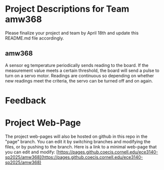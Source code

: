 # Project Descriptions for Team amw368

Please finalize your project and team by April 18th and update this README.md file accordingly.

## amw368
A sensor eg temperature periodically sends reading to the board. If the measurement value meets a certain threshold, the board will send a pulse to turn on a servo motor. Readings are continuous so depending on whether new readings meet the criteria, the servo can be turned off and on again.
# Feedback

# Project Web-Page

The project web-pages will also be hosted on github in this repo in the "page" branch. You can edit it by switching branches and modifying the files, or by pushing to the branch. Here is a link to a minimal web-page that you can edit and modify: [https://pages.github.coecis.cornell.edu/ece3140-sp2025/amw368](https://pages.github.coecis.cornell.edu/ece3140-sp2025/amw368)
